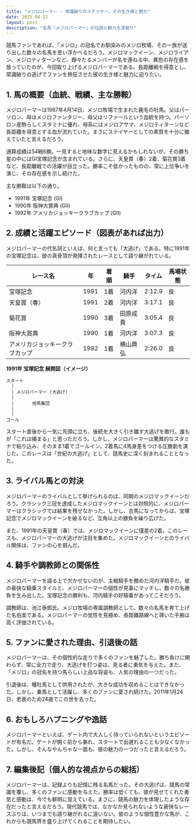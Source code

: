 ```yaml
---
title: "メジロパーマー - 常識破りのステイヤー、その生き様と魅力"
date: 2025-04-22
layout: post
description: "名馬『メジロパーマー』の伝説と魅力を深堀り"
---
```


競馬ファンであれば、「メジロ」の冠名でお馴染みのメジロ牧場、その一族が送り出した数々の名馬を思い浮かべるだろう。メジロマックイーン、メジロライアン、メジロティターンなど、錚々たるメンバーが名を連ねる中、異色の存在感を放っていたのが、今回取り上げるメジロパーマーである。長距離戦を得意とし、常識破りの逃げでファンを熱狂させた彼の生き様と魅力に迫りたい。

## 1. 馬の概要（血統、戦績、主な勝鞍）

メジロパーマーは1987年4月14日、メジロ牧場で生まれた鹿毛の牡馬。父はパーソロン、母はメジロファンタジー、母父はリファールという血統を持つ。パーソロン産駒らしくスタミナに優れ、母系にはメジロアサマ、メジロティターンなど長距離を得意とする血が流れていた。まさにステイヤーとしての素質を十分に備えていたと言えるだろう。

通算成績は54戦6勝。一見すると地味な数字に見えるかもしれないが、その勝ち星の中にはGI宝塚記念が含まれている。さらに、天皇賞（春）2着、菊花賞3着など、長距離戦での活躍が目立った。勝率こそ低かったものの、常に上位争いを演じ、その存在感を示し続けた。

主な勝鞍は以下の通り。

* 1991年 宝塚記念 (GI)
* 1990年 阪神大賞典 (GII)
* 1992年 アメリカジョッキークラブカップ (GII)


## 2. 成績と活躍エピソード（図表があれば出力）

メジロパーマーの代名詞といえば、何と言っても「大逃げ」である。特に1991年の宝塚記念は、彼の真骨頂が発揮されたレースとして語り継がれている。

| レース名 | 年 | 着順 | 騎手 | タイム | 馬場状態 |
|---|---|---|---|---|---|
| 宝塚記念 | 1991 | 1着 | 河内洋 | 2:12.9 | 良 |
| 天皇賞（春） | 1991 | 2着 | 河内洋 | 3:17.1 | 良 |
| 菊花賞 | 1990 | 3着 | 田原成貴 | 3:05.4 | 良 |
| 阪神大賞典 | 1990 | 1着 | 河内洋 | 3:07.3 | 良 |
| アメリカジョッキークラブカップ | 1992 | 1着 | 横山典弘 | 2:26.0 | 良 |


**1991年 宝塚記念 展開図（イメージ）**

```
スタート
  |
  | メジロパーマー (大逃げ)
  |
  |       他馬集団
  |
  |
ゴール
```

スタート直後から一気に先頭に立ち、後続を大きく引き離す大逃げを敢行。誰もが「これは捕まる」と思っただろう。しかし、メジロパーマーは驚異的なスタミナで粘り込み、そのまま1着でゴールイン。2着馬に4馬身差をつける圧勝劇を演じた。このレースは「世紀の大逃げ」として、競馬史に深く刻まれることとなった。


## 3. ライバル馬との対決

メジロパーマーのライバルとして挙げられるのは、同期のメジロマックイーンだろう。クラシック三冠を達成したメジロマックイーンとは対照的に、メジロパーマーはクラシックでは結果を残せなかった。しかし、古馬になってからは、宝塚記念でメジロマックイーンを破るなど、互角以上の勝負を繰り広げた。

また、1991年の天皇賞（春）では、メジロマックイーンに僅差の2着。このレースも、メジロパーマーの大逃げが注目を集めた。メジロマックイーンとのライバル関係は、ファンの心を掴んだ。


## 4. 騎手や調教師との関係性

メジロパーマーを語る上で欠かせないのが、主戦騎手を務めた河内洋騎手だ。彼の豪快な騎乗スタイルと、メジロパーマーの個性が見事にマッチし、数々の名勝負を生み出した。宝塚記念の勝利も、河内騎手の好騎乗があってこそだろう。

調教師は、池江泰郎氏。メジロ牧場の専属調教師として、数々の名馬を育て上げた名伯楽である。メジロパーマーの気性を見極め、長距離路線へと導いた手腕は高く評価されている。


## 5. ファンに愛された理由、引退後の話

メジロパーマーは、その個性的な走りで多くのファンを魅了した。勝ち負けに関わらず、常に全力で走り、大逃げを打つ姿は、見る者に勇気を与えた。また、「メジロ」の冠名を持つ馬らしい上品な容姿も、人気の理由の一つだった。

引退後は、種牡馬として供用されたが、大きな成功を収めることはできなかった。しかし、乗馬として活躍し、多くのファンに愛され続けた。2011年1月24日、老衰のため24歳でこの世を去った。


## 6. おもしろハプニングや逸話

メジロパーマーといえば、ゲート内で大人しく待っていられないというエピソードが有名だ。ゲートが開く前から暴れ、スタートで出遅れることも少なくなかった。しかし、そんなやんちゃな一面も、彼の魅力の一つだったと言えるだろう。


## 7. 編集後記（個人的な視点からの総括）

メジロパーマーは、記録よりも記憶に残る名馬だった。その大逃げは、競馬の常識を覆し、多くのファンに感動を与えた。勝率は低くても、彼が見せてくれた勇気と感動は、今でも鮮明に覚えている。まさに、競馬の魅力を体現したような存在だったと言えるだろう。現代競馬では、なかなか見られないような豪快なレースぶりは、いつまでも語り継がれるに違いない。彼のような個性豊かな馬が、これからも競馬界を盛り上げてくれることを期待したい。
